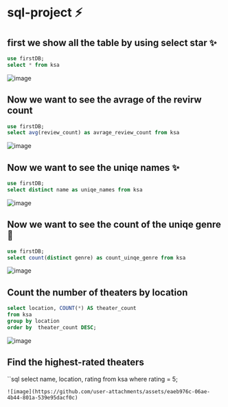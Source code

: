 # sql-project :zap:

## first we show all the table by using select star :sparkles:
```sql
use firstDB;
select * from ksa
```
![image](https://github.com/user-attachments/assets/462e8b91-22e4-40d8-a316-fdf48aa240cc)
## Now we want to see the avrage of the revirw count 
```sql
use firstDB;
select avg(review_count) as avrage_review_count from ksa
```
![image](https://github.com/user-attachments/assets/cc2900cc-eae7-458a-b0a9-9156f6531c28)
## Now we want to see the uniqe names :sparkles:
```sql
use firstDB;
select distinct name as uniqe_names from ksa
```
![image](https://github.com/user-attachments/assets/a797692d-3ea8-4a85-a730-0846d1224c5e)
## Now we want to see the count of the uniqe genre :memo:
```sql
use firstDB;
select count(distinct genre) as count_uinqe_genre from ksa 
```
![image](https://github.com/user-attachments/assets/f8b63017-eb79-4f99-a9f9-1d51ae943205)
## Count the number of theaters by location
```sql
select location, COUNT(*) AS theater_count 
from ksa 
group by location 
order by  theater_count DESC;
```
![image](https://github.com/user-attachments/assets/13bf5ba1-62fd-4b8b-bb7a-b86c81961d55)

## Find the highest-rated theaters
``sql 
select name, location, rating 
from ksa 
where rating = 5;
```
![image](https://github.com/user-attachments/assets/eaeb976c-06ae-4b44-801a-539e95dacf0c)


